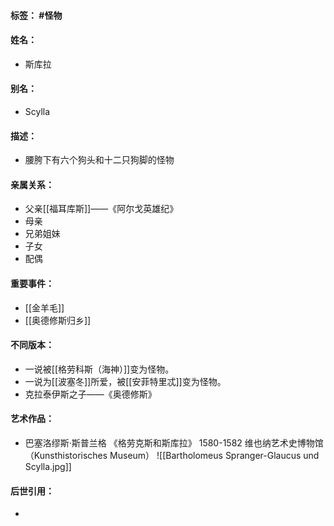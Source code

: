 #### 标签： #怪物
#### 姓名：
- 斯库拉
#### 别名：
- Scylla
#### 描述：
- 腰胯下有六个狗头和十二只狗脚的怪物
#### 亲属关系：
- 父亲[[福耳库斯]]——《阿尔戈英雄纪》
- 母亲
- 兄弟姐妹
- 子女
- 配偶
#### 重要事件：
- [[金羊毛]]
- [[奥德修斯归乡]]
#### 不同版本：
- 一说被[[格劳科斯（海神）]]变为怪物。
- 一说为[[波塞冬]]所爱，被[[安菲特里忒]]变为怪物。
- 克拉泰伊斯之子——《奥德修斯》
#### 艺术作品：
- 巴塞洛缪斯·斯普兰格 《格劳克斯和斯库拉》 1580-1582 维也纳艺术史博物馆（Kunsthistorisches Museum）
![[Bartholomeus Spranger-Glaucus und Scylla.jpg]]
#### 后世引用：
- 